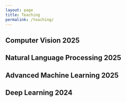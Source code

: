 ```yaml
---
layout: page
title: Teaching
permalink: /teaching/
---
```



## Computer Vision 2025 

## Natural Language Processing 2025

## Advanced Machine Learning 2025

## Deep Learning 2024

